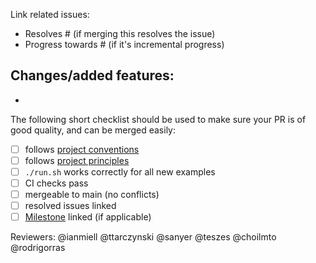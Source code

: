 Link related issues:
- Resolves # (if merging this resolves the issue)
- Progress towards # (if it's incremental progress)

Changes/added features:
-
-

The following short checklist should be used to make sure your PR is of good quality, and can be merged easily:
- [ ] follows [project conventions](https://github.com/ContainerSolutions/terraform-examples#conventions)
- [ ] follows [project principles](https://github.com/ContainerSolutions/terraform-examples#principles)
- [ ] `./run.sh` works correctly for all new examples
- [ ] CI checks pass
- [ ] mergeable to main (no conflicts)
- [ ] resolved issues linked
- [ ] [Milestone](https://github.com/ContainerSolutions/terraform-examples/milestones) linked (if applicable)

Reviewers:
@ianmiell
@ttarczynski
@sanyer
@teszes
@choilmto
@rodrigorras


